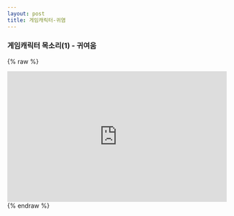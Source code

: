 ```yaml
---
layout: post
title: 게임캐릭터-귀염
---
```


### 게임캐릭터 목소리(1) - 귀여움

{% raw %}
<iframe width="100%" height="300" scrolling="no" frameborder="no" allow="autoplay" src="https://w.soundcloud.com/player/?url=https%3A//api.soundcloud.com/tracks/657627335&color=%23ff5500&auto_play=false&hide_related=false&show_comments=true&show_user=true&show_reposts=false&show_teaser=true&visual=true"></iframe>
{% endraw %}
